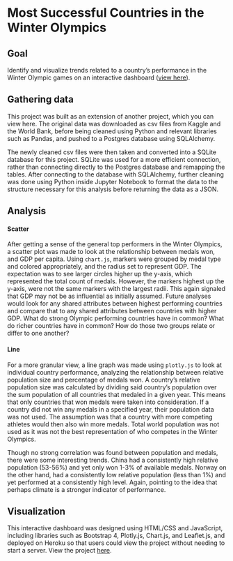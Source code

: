 # Most Successful Countries in the Winter Olympics

## Goal
Identify and visualize trends related to a country’s performance in the Winter Olympic games on an interactive dashboard ([view here](https://gdp-olympic-medals.herokuapp.com/)).

## Gathering data
This project was built as an extension of another project, which you can view here. The original data was downloaded as csv files from Kaggle and the World Bank, before being cleaned using Python and relevant libraries such as Pandas, and pushed to a Postgres database using SQLAlchemy.

The newly cleaned csv files were then taken and converted into a SQLite database for this project. SQLite was used for a more efficient connection, rather than connecting directly to the Postgres database and remapping the tables. After connecting to the database with SQLAlchemy, further cleaning was done using Python inside Jupyter Notebook to format the data to the structure necessary for this analysis before returning the data as a JSON. 

## Analysis

#### Scatter
After getting a sense of the general top performers in the Winter Olympics, a scatter plot was made to look at the relationship between medals won, and GDP per capita. Using `chart.js`, markers were grouped by medal type and colored appropriately, and the radius set to represent GDP. The expectation was to see larger circles higher up the y-axis, which represented the total count of medals. However, the markers highest up the y-axis, were not the same markers with the largest radii. This again signaled that GDP may not be as influential as initially assumed. Future analyses would look for any shared attributes between highest performing countries and compare that to any shared attributes between countries with higher GDP. What do strong Olympic performing countries have in common? What do richer countries have in common? How do those two groups relate or differ to one another?

#### Line
For a more granular view, a line graph was made using `plotly.js` to look at individual country performance, analyzing the relationship between relative population size and percentage of medals won. A country’s relative population size was calculated by dividing said country’s population over the sum population of all countries that medaled in a given year. This means that only countries that won medals were taken into consideration. If a country did not win any medals in a specified year, their population data was not used. The assumption was that a country with more competing athletes would then also win more medals. Total world population was not used as it was not the best representation of who competes in the Winter Olympics. 

Though no strong correlation was found between population and medals, there were some interesting trends. China had a consistently high relative population (53-56%) and yet only won 1-3% of available medals. Norway on the other hand, had a consistently low relative population (less than 1%) and yet performed at a consistently high level. Again, pointing to the idea that perhaps climate is a stronger indicator of performance.

## Visualization
This interactive dashboard was designed using HTML/CSS and JavaScript, including libraries such as Bootstrap 4, Plotly.js, Chart.js, and Leaflet.js, and deployed on Heroku so that users could view the project without needing to start a server. View the project [here](https://gdp-olympic-medals.herokuapp.com/).

